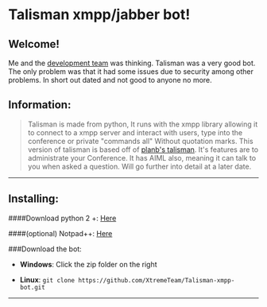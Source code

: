 Talisman xmpp/jabber bot!
===================


Welcome! 
----------     
Me and the [development team](http://xtreme.im/xt-about) was thinking. Talisman was a very good bot. The only problem was that it had some issues due to security among other problems.
In short out dated and not good to anyone no more.  

Information:
-----------
 


> Talisman is made from python, It      runs with the xmpp library
> allowing it to connect to a xmpp server and interact with users,  type
> into the conference or private 
>      "commands all" Without quotation marks. This version of talisman is based off of [planb's
> talisman](https://code.google.com/p/talismanppc/).  It's features are
> to administrate your Conference. It has AIML also, meaning it can talk
> to you when asked a question. Will go further into detail at a later
> date.

--------------------------------------------------

Installing:
-----------
####Download python 2 +: [Here](https://www.python.org "Python homepage")

####(optional) Notpad++: [Here](http://notepad-plus-plus.org/ "notepad++ homepage")

###Download the bot: 

 -  **Windows**: Click the zip folder on the right
 
 - **Linux**: `git clone https://github.com/XtremeTeam/Talisman-xmpp-bot.git`


------------
